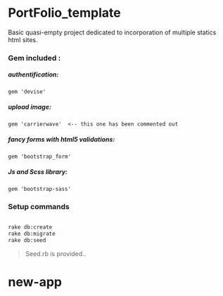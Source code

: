 # PortFolio_template

Basic quasi-empty project dedicated to incorporation of multiple statics html sites.

### Gem included :

##### authentification:
	gem 'devise'       
##### upload image:
	gem 'carrierwave'  <-- this one has been commented out 
##### fancy forms with html5 validations:
	gem 'bootstrap_form'
##### Js and Scss library:
	gem 'bootstrap-sass'

### Setup commands

```bash

rake db:create
rake db:migrate
rake db:seed

```

> Seed.rb is provided.. 
# new-app
